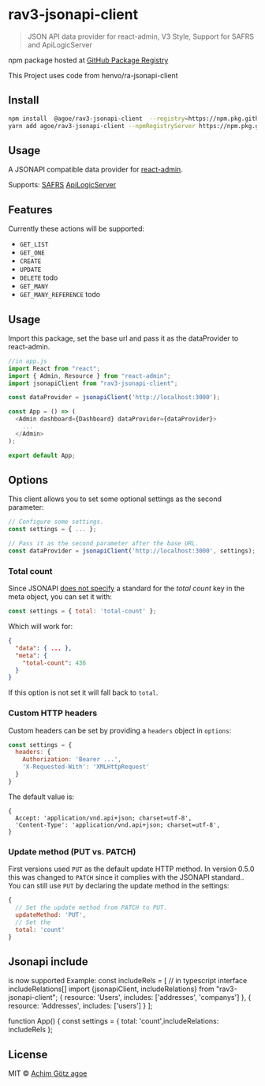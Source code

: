 # rav3-jsonapi-client

> JSON API data provider for react-admin, V3 Style, Support for SAFRS and ApiLogicServer

npm package hosted at [GitHub Package Registry](https://github.com/features/package-registry)
<!--
[![NPM](https://img.shields.io/npm/v/rav3-jsonapi-client.svg)](https://github.com/agoe/rav3-jsonapi-client/packages/607376) [![JavaScript Style Guide](https://img.shields.io/badge/code_style-standard-brightgreen.svg)](https://standardjs.com) -->

This Project uses code from henvo/ra-jsonapi-client
## Install

```bash
npm install  @agoe/rav3-jsonapi-client  --registry=https://npm.pkg.github.com
yarn add agoe/rav3-jsonapi-client --npmRegistryServer https://npm.pkg.github.com
```

## Usage
A JSONAPI compatible data provider for
[react-admin](https://github.com/marmelab/react-admin).

Supports:
[SAFRS](https://github.com/thomaxxl/safrs)
[ApiLogicServer](https://github.com/valhuber/ApiLogicServer)


## Features
Currently these actions will be supported:

* `GET_LIST` 
* `GET_ONE` 
* `CREATE`
* `UPDATE`
* `DELETE` todo
* `GET_MANY`
* `GET_MANY_REFERENCE` todo


## Usage

Import this package, set the base url and pass it as the dataProvider to
react-admin.

```javascript
//in app.js
import React from "react";
import { Admin, Resource } from "react-admin";
import jsonapiClient from "rav3-jsonapi-client";

const dataProvider = jsonapiClient('http://localhost:3000');

const App = () => (
  <Admin dashboard={Dashboard} dataProvider={dataProvider}>
    ...
  </Admin>
);

export default App;
```

## Options
This client allows you to set some optional settings as the second parameter:

``` javascript
// Configure some settings.
const settings = { ... };

// Pass it as the second parameter after the base URL.
const dataProvider = jsonapiClient('http://localhost:3000', settings);
```

### Total count
Since JSONAPI [does not specify](http://jsonapi.org/examples/#pagination)
a standard for the *total count* key in the meta object, you can set it with:

``` javascript
const settings = { total: 'total-count' };
```

Which will work for:
``` json
{
  "data": { ... },
  "meta": {
    "total-count": 436
  }
}
```
If this option is not set it will fall back to `total`.

### Custom HTTP headers
Custom headers can be set by providing a `headers` object in `options`:

``` javascript
const settings = {
  headers: {
    Authorization: 'Bearer ...',
    'X-Requested-With': 'XMLHttpRequest'
  }
}
```
The default value is:
``` javascriptgit branch -M main
{
  Accept: 'application/vnd.api+json; charset=utf-8',
  'Content-Type': 'application/vnd.api+json; charset=utf-8',
}
```

### Update method (PUT vs. PATCH)
First versions used `PUT` as the default update HTTP method.
In version 0.5.0 this was changed to `PATCH` since it complies with the
JSONAPI standard.. You can still use `PUT` by declaring the update method in
the settings:

``` javascript
{
  // Set the update method from PATCH to PUT.
  updateMethod: 'PUT',
  // Set the
  total: 'count'
}
```
## Jsonapi include
is now supported
Example:
const includeRels = [ // in typescript interface includeRelations[] import {jsonapiClient, includeRelations} from "rav3-jsonapi-client";
  { resource: 'Users', includes: ['addresses', 'companys'] },
  { resource: 'Addresses', includes: ['users'] }
];


function App() {
  const settings = { total: 'count',includeRelations: includeRels };


## License

MIT © [Achim Götz agoe](https://github.com/agoe)
